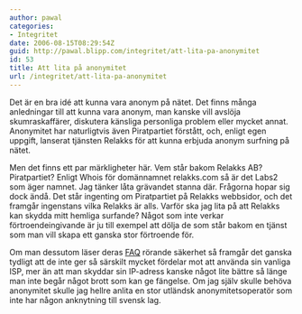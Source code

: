 ```yaml
---
author: pawal
categories:
- Integritet
date: 2006-08-15T08:29:54Z
guid: http://pawal.blipp.com/integritet/att-lita-pa-anonymitet
id: 53
title: Att lita på anonymitet
url: /integritet/att-lita-pa-anonymitet
---
```


Det är en bra idé att kunna vara anonym på nätet. Det finns många anledningar till att kunna vara anonym, man kanske vill avslöja skumraskaffärer, diskutera känsliga personliga problem eller mycket annat. Anonymitet har naturligtvis även Piratpartiet förstått, och, enligt egen uppgift, lanserat tjänsten Relakks för att kunna erbjuda anonym surfning på nätet.

Men det finns ett par märkligheter här. Vem står bakom Relakks AB? Piratpartiet? Enligt Whois för domännamnet relakks.com så är det Labs2 som äger namnet. Jag tänker låta grävandet stanna där. Frågorna hopar sig dock ändå. Det står ingenting om Piratpartiet på Relakks webbsidor, och det framgår ingenstans vilka Relakks är alls. Varför ska jag lita på att Relakks kan skydda mitt hemliga surfande? Något som inte verkar förtroendeingivande är ju till exempel att dölja de som står bakom en tjänst som man vill skapa ett ganska stor förtroende för. 

Om man dessutom läser deras <a href="https://www.relakks.com/faq/security/">FAQ</a> rörande säkerhet så framgår det ganska tydligt att de inte ger så särskilt mycket fördelar mot att använda sin vanliga ISP, mer än att man skyddar sin IP-adress kanske något lite bättre så länge man inte begår något brott som kan ge fängelse. Om jag själv skulle behöva anonymitet skulle jag hellre anlita en stor utländsk anonymitetsoperatör som inte har någon anknytning till svensk lag.